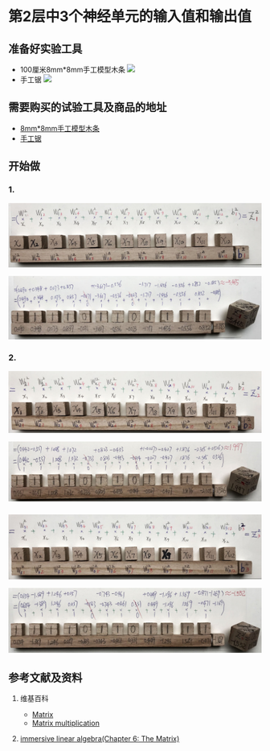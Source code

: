 # 第2层中3个神经单元的输入值和输出值

## 准备好实验工具

- 100厘米8mm*8mm手工模型木条
![](/images/体验神经网络中的数学原理/第2层中3个神经单元的输入值和输出值/8mm手工模型木条.jpg)
- 手工锯
![](/images/体验神经网络中的数学原理/第2层中3个神经单元的输入值和输出值/手工锯.jpg)

## 需要购买的试验工具及商品的地址

- [8mm*8mm手工模型木条](https://item.taobao.com/item.htm?spm=a1z09.2.0.0.7f642e8dJTGJWM&id=543446811425&_u=3c6ncud14e3)
- [手工锯](https://detail.tmall.com/item.htm?id=525869238835&spm=a1z09.2.0.0.46d82e8dlFtmf6&_u=qc6ncud3ffd)

## 开始做

### 1. 

![](/images/体验神经网络中的数学原理/第2层中3个神经单元的输入值和输出值/1a1.jpg)

![](/images/体验神经网络中的数学原理/第2层中3个神经单元的输入值和输出值/1a2.jpg)

### 2.

![](/images/体验神经网络中的数学原理/第2层中3个神经单元的输入值和输出值/2a1.jpg)

![](/images/体验神经网络中的数学原理/第2层中3个神经单元的输入值和输出值/2a2.jpg)

### 

![](/images/体验神经网络中的数学原理/第2层中3个神经单元的输入值和输出值/3a1.jpg)


![](/images/体验神经网络中的数学原理/第2层中3个神经单元的输入值和输出值/3a2.jpg)


## 参考文献及资料

1. 维基百科
	- [Matrix](https://en.wikipedia.org/wiki/Matrix_(mathematics)) 
	- [Matrix multiplication](https://en.wikipedia.org/wiki/Matrix_multiplication) 

2. [immersive linear algebra(Chapter 6: The Matrix)](http://immersivemath.com/ila/ch06_matrices/ch06.html)